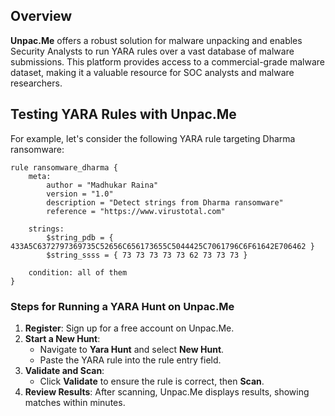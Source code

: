 ## Overview

**Unpac.Me** offers a robust solution for malware unpacking and enables Security Analysts to run YARA rules over a vast database of malware submissions. This platform provides access to a commercial-grade malware dataset, making it a valuable resource for SOC analysts and malware researchers.

## Testing YARA Rules with Unpac.Me

For example, let's consider the following YARA rule targeting Dharma ransomware:

```yara
rule ransomware_dharma {
    meta:
        author = "Madhukar Raina"
        version = "1.0"
        description = "Detect strings from Dharma ransomware"
        reference = "https://www.virustotal.com"

    strings:
        $string_pdb = { 433A5C6372797369735C52656C656173655C5044425C7061796C6F61642E706462 }
        $string_ssss = { 73 73 73 73 73 62 73 73 73 }

    condition: all of them
}
```

### Steps for Running a YARA Hunt on Unpac.Me

1. **Register**: Sign up for a free account on Unpac.Me.
2. **Start a New Hunt**:
   - Navigate to **Yara Hunt** and select **New Hunt**.
   - Paste the YARA rule into the rule entry field.
3. **Validate and Scan**:
   - Click **Validate** to ensure the rule is correct, then **Scan**.
4. **Review Results**: After scanning, Unpac.Me displays results, showing matches within minutes.
